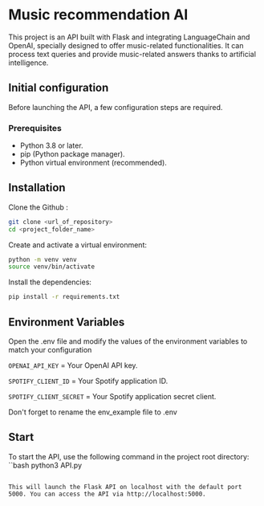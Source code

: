 
# Music recommendation AI
This project is an API built with Flask and integrating LanguageChain and OpenAI, specially designed to offer music-related functionalities. It can process text queries and provide music-related answers thanks to artificial intelligence.

## Initial configuration
Before launching the API, a few configuration steps are required.

### Prerequisites
- Python 3.8 or later.
- pip (Python package manager).
- Python virtual environment (recommended).

## Installation

Clone the Github :
```bash
git clone <url_of_repository>
cd <project_folder_name>
```
Create and activate a virtual environment:
```bash
python -m venv venv
source venv/bin/activate
```
Install the dependencies:
```bash
pip install -r requirements.txt
```
    
## Environment Variables

Open the .env file and modify the values of the environment variables to match your configuration

`OPENAI_API_KEY` = Your OpenAI API key.

`SPOTIFY_CLIENT_ID` = Your Spotify application ID.

`SPOTIFY_CLIENT_SECRET` = Your Spotify application secret client.

Don't forget to rename the env_example file to .env

## Start
To start the API, use the following command in the project root directory:
``bash
  python3 API.py
```

This will launch the Flask API on localhost with the default port 5000. You can access the API via http://localhost:5000.

